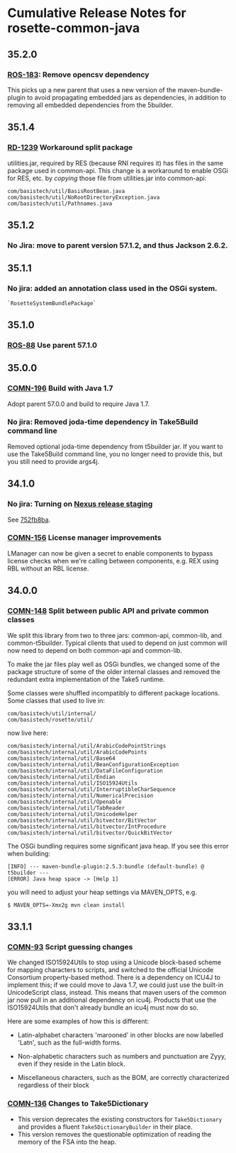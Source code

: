 # Cumulative Release Notes for rosette-common-java

## 35.2.0

### [ROS-183](http://jira.basistech.net/browse/RD-1239): Remove  opencsv dependency
    
This picks up a new parent that uses a new version of the
maven-bundle-plugin to avoid propagating embedded jars as
dependencies, in addition to removing all embedded dependencies from
the 5builder.

## 35.1.4

### [RD-1239](http://jira.basistech.net/browse/RD-1239) Workaround split package

utilities.jar, required by RES (because RNI requires it) has files in
the same package used in common-api.  This change is a workaround to
enable OSGi for RES, etc. by *copying* those file from utilities.jar
into common-api:

```
com/basistech/util/BasisRootBean.java
com/basistech/util/NoRootDirectoryException.java
com/basistech/util/Pathnames.java
```

## 35.1.2

### No Jira: move to parent version 57.1.2, and thus Jackson 2.6.2.

## 35.1.1

### No jira: added an annotation class used in the OSGi system.
    `RosetteSystemBundlePackage`

## 35.1.0

### [ROS-88](http://jira.basistech.net/browse/ROS-88) Use parent 57.1.0

## 35.0.0

### [COMN-196](http://jira.basistech.net/browse/COMN-196) Build with   Java 1.7
    
Adopt parent 57.0.0 and build to require Java 1.7.    
    

### No jira: Removed joda-time dependency in Take5Build command line

Removed optional joda-time dependency from t5builder jar.  If you want
to use the Take5Build command line, you no longer need to provide
this, but you still need to provide args4j.

## 34.1.0

### No jira: Turning on [Nexus release staging](https://confluence.basistech.net/display/ENG/Nexus#Nexus-StagingRepositoryUsage)

See [752fb8ba](https://git.basistech.net/textanalytics/rosette-common-java/commit/752fb8ba3dacce4adbe4d3136c7aa481134d4d08).
    
### [COMN-156](http://jira.basistech.net/browse/COMN-156) License manager improvements

LManager can now be given a secret to enable components to bypass
license checks when we're calling between components, e.g. REX using
RBL without an RBL license.

## 34.0.0

### [COMN-148](http://jira.basistech.net/browse/COMN-148) Split between public API and private common classes

We split this library from two to three jars: common-api, common-lib,
and common-t5builder.  Typical clients that used to depend on just
common will now need to depend on both common-api and common-lib.

To make the jar files play well as OSGi bundles, we changed some of
the package structure of some of the older internal classes and
removed the redundant extra implementation of the Take5 runtime.

Some classes were shuffled incompatibly to different package
locations.  Some classes that used to live in:

    com/basistech/util/internal/
    com/basistech/rosette/util/

now live here:

    com/basistech/internal/util/ArabicCodePointStrings
    com/basistech/internal/util/ArabicCodePoints
    com/basistech/internal/util/Base64
    com/basistech/internal/util/BeanConfigurationException
    com/basistech/internal/util/DataFileConfiguration
    com/basistech/internal/util/Endian
    com/basistech/internal/util/ISO15924Utils
    com/basistech/internal/util/InterruptibleCharSequence
    com/basistech/internal/util/NumericalPrecision
    com/basistech/internal/util/Openable
    com/basistech/internal/util/TabReader
    com/basistech/internal/util/UnicodeHelper
    com/basistech/internal/util/bitvector/BitVector
    com/basistech/internal/util/bitvector/IntProcedure
    com/basistech/internal/util/bitvector/QuickBitVector

The OSGi bundling requires some significant java heap.  If you see
this error when building:

```
[INFO] --- maven-bundle-plugin:2.5.3:bundle (default-bundle) @ t5builder ---
[ERROR] Java heap space -> [Help 1]
```

you will need to adjust your heap settings via MAVEN_OPTS, e.g.

```
$ MAVEN_OPTS=-Xmx2g mvn clean install
```

## 33.1.1

### [COMN-93](http://jira.basistech.net/browse/COMN-93) Script guessing changes

We changed ISO15924Utils to stop using a Unicode block-based scheme
for mapping characters to scripts, and switched to the official
Unicode Consortium property-based method. There is a dependency on
ICU4J to implement this; if we could move to Java 1.7, we could just
use the built-in UnicodeScript class, instead.  This means that maven
users of the common jar now pull in an additional dependency on icu4j.
Products that use the ISO15924Utils that don't already bundle an icu4j
must now do so.

Here are some examples of how this is different:

* Latin-alphabet characters 'marooned' in other blocks are now
  labelled 'Latn', such as the full-width forms.

* Non-alphabetic characters such as numbers and punctuation are Zyyy,
  even if they reside in the Latin block.

* Miscellaneous characters, such as the BOM, are correctly
  characterized regardless of their block
  
### [COMN-136](http://jira.basistech.net/browse/COMN-136) Changes to Take5Dictionary
  
*  This version deprecates the existing constructors for
   `Take5Dictionary` and provides a fluent `Take5DictionaryBuilder` in
   their place. 
* This version removes the questionable optimization of reading the memory of the FSA into the heap.
